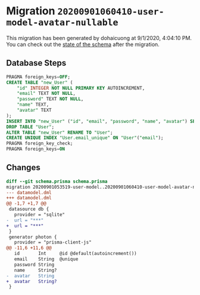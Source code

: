 # Migration `20200901060410-user-model-avatar-nullable`

This migration has been generated by dohaicuong at 9/1/2020, 4:04:10 PM.
You can check out the [state of the schema](./schema.prisma) after the migration.

## Database Steps

```sql
PRAGMA foreign_keys=OFF;
CREATE TABLE "new_User" (
    "id" INTEGER NOT NULL PRIMARY KEY AUTOINCREMENT,
    "email" TEXT NOT NULL,
    "password" TEXT NOT NULL,
    "name" TEXT,
    "avatar" TEXT
);
INSERT INTO "new_User" ("id", "email", "password", "name", "avatar") SELECT "id", "email", "password", "name", "avatar" FROM "User";
DROP TABLE "User";
ALTER TABLE "new_User" RENAME TO "User";
CREATE UNIQUE INDEX "User.email_unique" ON "User"("email");
PRAGMA foreign_key_check;
PRAGMA foreign_keys=ON
```

## Changes

```diff
diff --git schema.prisma schema.prisma
migration 20200901053519-user-model..20200901060410-user-model-avatar-nullable
--- datamodel.dml
+++ datamodel.dml
@@ -1,7 +1,7 @@
 datasource db {
   provider = "sqlite"
-  url = "***"
+  url = "***"
 }
 generator photon {
   provider = "prisma-client-js"
@@ -11,6 +11,6 @@
   id       Int     @id @default(autoincrement())
   email    String  @unique
   password String
   name     String?
-  avatar   String
+  avatar   String?
 }
```


